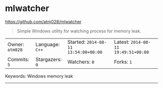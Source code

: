 # mlwatcher

https://github.com/atm028/mlwatcher
<blockquote>
Simple Windows utility for watching process for memory leak.
</blockquote>

<table><tr>
<tr><td>Owner: <code>atm028</code></td>
    <td>Language: <code>C++</code></td>
    <td>Started: <code>2014-08-11 13:54:00+00:00</code></td>
    <td>Latest: <code>2014-08-11 19:49:51+00:00</code></td></tr>
<tr><td>Commits: <code>5</code></td>
    <td>Stargazers: <code>0</code></td>
    <td>Watchers: <code>0</code></td>
    <td>Forks: <code>1</code></td></tr>
</table>
Keywords: Windows memory leak

---

